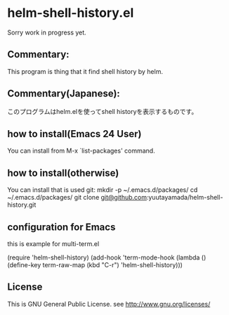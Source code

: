 # helm-shell-history.el

Sorry work in progress yet.

## Commentary:
This program is thing that it find shell history by helm.

## Commentary(Japanese):
このプログラムはhelm.elを使ってshell historyを表示するものです。

## how to install(Emacs 24 User)
You can install from M-x `list-packages' command.

## how to install(otherwise)
You can install that is used git:
    mkdir -p ~/.emacs.d/packages/
    cd ~/.emacs.d/packages/
    git clone git@github.com:yuutayamada/helm-shell-history.git

## configuration for Emacs
this is example for multi-term.el

   (require 'helm-shell-history)
   (add-hook 'term-mode-hook
             (lambda ()
               (define-key term-raw-map (kbd "C-r") 'helm-shell-history)))

## License
This is GNU General Public License. see <http://www.gnu.org/licenses/>
